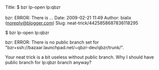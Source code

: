 Title: $ bzr lp-open lp:qbzr<br><br>bzr: ERROR: There is ...
Date: 2009-02-21 11:49
Author: bialix (noreply@blogger.com)
Slug: neat-trick/4425858687836118295

\$ bzr lp-open lp:qbzr  
  
bzr: ERROR: There is no public branch set for
"bzr+ssh://bazaar.launchpad.net/\~qbzr-dev/qbzr/trunk/".  
  
Your neat trick is a bit useless without public branch. Why I should
have public branch for lp:qbzr branch anyway?

